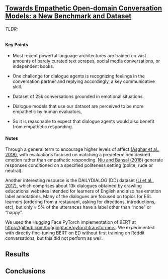 
## [Towards Empathetic Open-domain Conversation Models: a New Benchmark and Dataset](https://arxiv.org/abs/1811.00207)

###### TLDR;



#### Key Points

- Most recent powerful language architectures are trained on vast amounts of barely curated text scrapes, social media conversations, or independent books.

- One challenge for dialogue agents is recognizing feelings in the conversation partner and replying accordingly, a key communicative skill.

- Dataset of 25k conversations grounded in emotional situations.

- Dialogue models that use our dataset are perceived to be more empathetic by human evaluators,

- So it is reasonable to expect that dialogue agents would also benefit from empathetic responding.


#### Notes

Through a general term to encourage higher levels of affect [(Asghar et al., 2018)](/notes/affective_neural_response_generation.md), with evaluations focused on matching a predetermined desired emotion rather than empathetic responding. [Niu and Bansal (2018)](/notes/polite_dialogue_generation_without_parallel_data.md) generate responses conditioned on a specified politeness setting (polite, rude or neutral).

Another interesting resource is the DAILYDIALOG (DD) dataset [(Li et al., 2017)](/notes/dailyDialog_a_manually_labelled_multi-turn_dialogue_dataset.md), which comprises about 13k dialogues obtained by crawling educational websites intended for learners of English and also has emotion label annotations. Many of the dialogues are focused on topics for ESL learners (ordering from a restaurant, asking for directions, introductions, etc), but only ≈ 5% of the utterances have a label other than “none” or “happy”.

We used the Hugging Face PyTorch implementation of BERT at https://github.com/huggingface/pytorchtransformers. We experimented with directly fine-tuning BERT on ED without first training on Reddit conversations, but this did not perform as well.


## Results



## Conclusions


